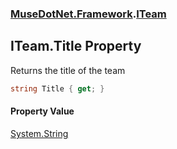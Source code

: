 ### [MuseDotNet.Framework](./MuseDotNet-Framework.md 'MuseDotNet.Framework').[ITeam](./ITeam.md 'MuseDotNet.Framework.ITeam')
## ITeam.Title Property
Returns the title of the team  
```csharp
string Title { get; }
```
#### Property Value
[System.String](https://docs.microsoft.com/en-us/dotnet/api/System.String 'System.String')  
